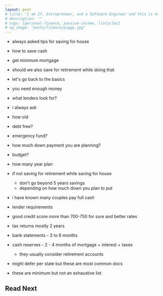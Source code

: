 ```yaml
---
layout: post
# title: "I am 27, Entrepreneur, and a Software Engineer and this is how my typical day is"
# description: ""
# tags: [personal-finance, passive-income, listicles]
# og_image: "posts/finance/piggy.jpg"
---
```


<!-- {% include image.html path="posts/finance/piggy.jpg" path-detail="posts/finance/piggy.jpg" alt="Make Passive Income" %} -->


<!-- https://www.reddit.com/r/EntrepreneurRideAlong/comments/dxcu12/we_spoke_to_25_female_entrepreneurs_and_founders -->





- always asked tips for saving for house
- how to save cash
- get minimum mortgage
- should we also save for retirement while doing that

- let's go back to the basics
- you need enough money
- what lenders look for?


- i always ask
- how old
- debt free?
- emergency fund?
- how much down payment you are planning?
- budget?
- how many year plan

- if not saving for retirement while saving for house
  - don't go beyond 5 years savings
  - depending on how much down you plan to put
- i have known many couples pay full cash


- lender requirements
- good credit score more than 700-750 for sure and better rates
- tax returns mostly 2 years
- bank statements - 3 to 6 months
- cash reserves - 2 - 4 months of mortgage + interest + taxes
  - they usually consider retirement accounts
- might defer per state but these are most common docs
- these are minimum but not an exhaustive list















## Read Next

<!-- [How to make passive income? More importantly - WHY?](http://ngninja.com/posts/how-to-make-passive-income) -->